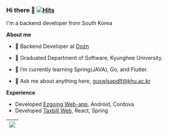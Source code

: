 ### Hi there 👋  [![Hits](https://hits.seeyoufarm.com/api/count/incr/badge.svg?url=https%3A%2F%2Fgithub.com%2Fdev-hjkim&count_bg=%2379C83D&title_bg=%23555555&icon=&icon_color=%23E7E7E7&title=hits&edge_flat=false)](https://hits.seeyoufarm.com)  

I'm a backend developer from South Korea
  
**About me**  

- 💼 Backend Developer at [Dozn](https://www.dozn.co.kr/)

- 🏫 Graduated Department of Software, Kyunghee University.

- 🌱 I’m currently learning Spring(JAVA), Go, and Flutter. 

- 💬 Ask me about anything here, guswlsapdlf@khu.ac.kr

**Experience**  
  
- Developed [Ezgoing Web-app](https://www.ezgoing.co.kr), Android, Cordova
- Developed [Taxbill Web](https://taxbill.dozn.co.kr), React, Spring

| <a href="https://github.com/anuraghazra/github-readme-stats"><img align="center" src="https://github-readme-stats.vercel.app/api/top-langs/?username=dev-hjkim&layout=compact&theme=buefy&hide_border=true" /></a> |
| :-------------: |


<!--
<a href="https://github.com/anuraghazra/github-readme-stats"><img align="center" src="https://github-readme-stats.vercel.app/api?username=dev-hjkim&show_icons=true&include_all_commits=true&theme=buefy&hide_border=true&&hide=stars,contribs" alt="hjkim's github stats" /></a> -->
